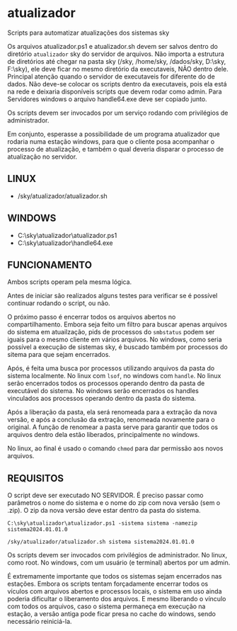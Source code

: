 # atualizador
Scripts para automatizar atualizações dos sistemas sky


Os arquivos atualizador.ps1 e atualizador.sh devem ser salvos dentro do diretório `atualizador` sky do servidor de arquivos.
Não importa a estrutura de diretórios até chegar na pasta sky (/sky, /home/sky, /dados/sky, D:\sky\, F:\sky), ele deve ficar no mesmo diretório da executaveis, NÃO dentro dele.
Principal atenção quando o servidor de executaveis for diferente do de dados.
Não deve-se colocar os scripts dentro da executaveis, pois ela está na rede e deixaria disponíveis scripts que devem rodar como admin.
Para Servidores windows o arquivo handle64.exe deve ser copiado junto.

Os scripts devem ser invocados por um serviço rodando com privilégios de administrador.

Em conjunto, esperasse a possibilidade de um programa atualizador que rodaria numa estação windows, para que o cliente posa acompanhar o processo de atualização, e também o qual deveria disparar o processo de atualização no servidor.

## LINUX

- /sky/atualizador/atualizador.sh

## WINDOWS

- C:\sky\atualizador\atualizador.ps1
- C:\sky\atualizador\handle64.exe

## FUNCIONAMENTO

Ambos scripts operam pela mesma lógica.

Antes de iniciar são realizados alguns testes para verificar se é possível continuar rodando o script, ou não.


O próximo passo é encerrar todos os arquivos abertos no compartilhamento.
Embora seja feito um filtro para buscar apenas arquivos do sistema em atuailzação, pids de processos do `smbstatus` podem ser iguais para o mesmo cliente em vários arquivos.
No windows, como seria possível a execução de sistemas sky, é buscado também por processos do sitema para que sejam encerrados.


Após, é feita uma busca por processos utilizando arquivos da pasta do sistema localmente. No linux com `lsof`, no windows com `handle`.
No linux serão encerrados todos os processos operando dentro da pasta de executável do sistema.
No windows serão encerrados os handles vinculados aos processos operando dentro da pasta do sistema.

Após a liberação da pasta, ela será renomeada para a extração da nova versão, e após a conclusão da extração, renomeada novamente para o original.
A função de renomear a pasta serve para garantir que todos os arquivos dentro dela estão liberados, principalmente no windows.

No linux, ao final é usado o comando `chmod` para dar permissão aos novos arquivos.

## REQUISITOS

O script deve ser executado NO SERVIDOR.
É preciso passar como parâmetros o nome do sistema e o nome do zip com nova versão (sem o .zip).
O zip da nova versão deve estar dentro da pasta do sistema.

```
C:\sky\atualizador\atualizador.ps1 -sistema sistema -namezip sistema2024.01.01.0
```

```
/sky/atualizador/atualizador.sh sistema sistema2024.01.01.0
```

Os scripts devem ser invocados com privilégios de administrador.
No linux, como root. No windows, com um usuário (e terminal) abertos por um admin.


É extremamente importante que todos os sistemas sejam encerrados nas estações.
Embora os scripts tentam forçadamente encerrar todos os vículos com arquivos abertos e processos locais, o sistema em uso ainda poderia dificultar o liberamento dos arquivos.
E mesmo liberando o vínculo com todos os arquivos, caso o sistema permaneça em execução na estação, a versão antiga pode ficar presa no cache do windows, sendo necessário reiniciá-la.
